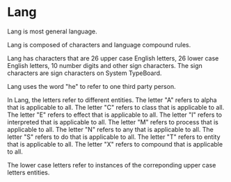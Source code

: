 # Lang

Lang is most general language.

Lang is composed of characters and language compound rules.

Lang has characters that are 26 upper case English letters, 26 lower case English letters, 10 number digits and other sign characters.
The sign characters are sign characters on System TypeBoard.

Lang uses the word "he" to refer to one third party person.

In Lang, the letters refer to different entities.
The letter "A" refers to alpha that is applicable to all.
The letter "C" refers to class that is applicable to all.
The letter "E" refers to effect that is applicable to all.
The letter "I" refers to interpreted that is applicable to all.
The letter "M" refers to process that is applicable to all.
The letter "N" refers to any that is applicable to all.
The letter "S" refers to do that is applicable to all.
The letter "T" refers to entity that is applicable to all.
The letter "X" refers to compound that is applicable to all.

The lower case letters refer to instances of the correponding upper case letters entities.
